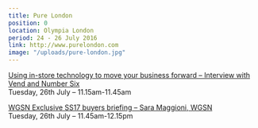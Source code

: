 ```yaml
---
title: Pure London
position: 0
location: Olympia London
period: 24 - 26 July 2016
link: http://www.purelondon.com
image: "/uploads/pure-london.jpg"
---
```


[Using in-store technology to move your business forward – Interview with Vend and Number Six](http://www.purelondon.com/seminar/Using-in-store-technology-to-move-your-business-forward)\
Tuesday, 26th July – 11.15am-11.45am

[WGSN Exclusive SS17 buyers briefing – Sara Maggioni, WGSN](http://www.purelondon.com/seminar/WGSN-exclusive-SS16-buyers-briefing-1-2-3)\
Tuesday, 26th July – 11.45am-12.15pm